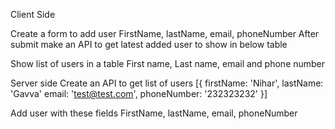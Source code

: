 Client Side

  Create a form to add user
    FirstName, lastName, email, phoneNumber
  After submit make an API to get latest added user to show in below table

  Show list of users in a table
    First name, Last name, email and phone number

Server side
  Create an API to get list of users 
    [{
      firstName: 'Nihar', 
      lastName: 'Gavva' 
      email: 'test@test.com',
      phoneNumber: '232323232'
    }]

  Add user with these fields FirstName, lastName, email, phoneNumber
